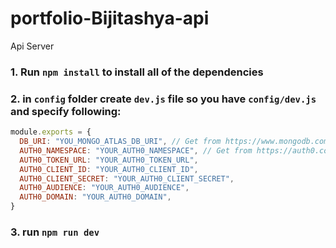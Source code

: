 # portfolio-Bijitashya-api
Api Server 


### 1. Run `npm install` to install all of the dependencies

### 2. in `config` folder create `dev.js` file so you have `config/dev.js` and specify following:
```javascript
module.exports = {
  DB_URI: "YOU_MONGO_ATLAS_DB_URI", // Get from https://www.mongodb.com/cloud/atlas
  AUTH0_NAMESPACE: "YOUR_AUTH0_NAMESPACE", // Get from https://auth0.com/
  AUTH0_TOKEN_URL: "YOUR_AUTH0_TOKEN_URL",
  AUTH0_CLIENT_ID: "YOUR_AUTH0_CLIENT_ID",
  AUTH0_CLIENT_SECRET: "YOUR_AUTH0_CLIENT_SECRET",
  AUTH0_AUDIENCE: "YOUR_AUTH0_AUDIENCE",
  AUTH0_DOMAIN: "YOUR_AUTH0_DOMAIN",
}
```

### 3. run `npm run dev`
